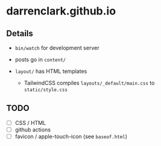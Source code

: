 # darrenclark.github.io

## Details

- `bin/watch` for development server

- posts go in `content/`

- `layout/` has HTML templates
  - TailwindCSS compiles `layouts/_default/main.css` to `static/style.css`

## TODO

- [ ] CSS / HTML
- [ ] github actions
- [ ] favicon / apple-touch-icon (see `baseof.html`)
